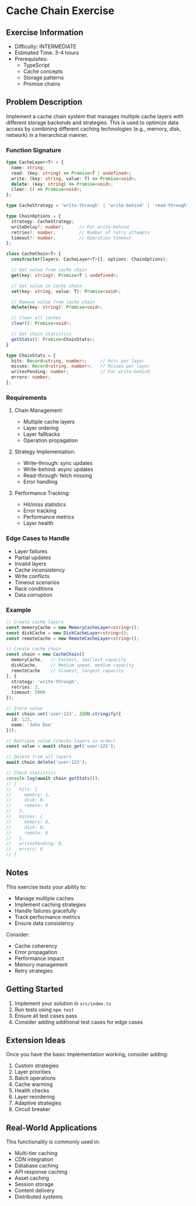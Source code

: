 # Cache Chain Exercise

## Exercise Information
- Difficulty: INTERMEDIATE
- Estimated Time: 3-4 hours
- Prerequisites:
    - TypeScript
    - Cache concepts
    - Storage patterns
    - Promise chains

## Problem Description

Implement a cache chain system that manages multiple cache layers with different storage backends and strategies. This is used to optimize data access by combining different caching technologies (e.g., memory, disk, network) in a hierarchical manner.

### Function Signature
```typescript
type CacheLayer<T> = {
  name: string;
  read: (key: string) => Promise<T | undefined>;
  write: (key: string, value: T) => Promise<void>;
  delete: (key: string) => Promise<void>;
  clear: () => Promise<void>;
};

type CacheStrategy = 'write-through' | 'write-behind' | 'read-through';

type ChainOptions = {
  strategy: CacheStrategy;
  writeDelay?: number;      // For write-behind
  retries?: number;         // Number of retry attempts
  timeout?: number;         // Operation timeout
};

class CacheChain<T> {
  constructor(layers: CacheLayer<T>[], options: ChainOptions);

  // Get value from cache chain
  get(key: string): Promise<T | undefined>;

  // Set value in cache chain
  set(key: string, value: T): Promise<void>;

  // Remove value from cache chain
  delete(key: string): Promise<void>;

  // Clear all caches
  clear(): Promise<void>;

  // Get chain statistics
  getStats(): Promise<ChainStats>;
}

type ChainStats = {
  hits: Record<string, number>;     // Hits per layer
  misses: Record<string, number>;   // Misses per layer
  writesPending: number;            // For write-behind
  errors: number;
};
```

### Requirements

1. Chain Management:
    - Multiple cache layers
    - Layer ordering
    - Layer fallbacks
    - Operation propagation

2. Strategy Implementation:
    - Write-through: sync updates
    - Write-behind: async updates
    - Read-through: fetch missing
    - Error handling

3. Performance Tracking:
    - Hit/miss statistics
    - Error tracking
    - Performance metrics
    - Layer health

### Edge Cases to Handle

- Layer failures
- Partial updates
- Invalid layers
- Cache inconsistency
- Write conflicts
- Timeout scenarios
- Race conditions
- Data corruption

### Example

```typescript
// Create cache layers
const memoryCache = new MemoryCacheLayer<string>();
const diskCache = new DiskCacheLayer<string>();
const remoteCache = new RemoteCacheLayer<string>();

// Create cache chain
const chain = new CacheChain([
  memoryCache,   // Fastest, smallest capacity
  diskCache,     // Medium speed, medium capacity
  remoteCache    // Slowest, largest capacity
], {
  strategy: 'write-through',
  retries: 3,
  timeout: 5000
});

// Store value
await chain.set('user:123', JSON.stringify({
  id: 123,
  name: 'John Doe'
}));

// Retrieve value (checks layers in order)
const value = await chain.get('user:123');

// Delete from all layers
await chain.delete('user:123');

// Check statistics
console.log(await chain.getStats());
// {
//   hits: {
//     memory: 1,
//     disk: 0,
//     remote: 0
//   },
//   misses: {
//     memory: 0,
//     disk: 0,
//     remote: 0
//   },
//   writesPending: 0,
//   errors: 0
// }
```

## Notes

This exercise tests your ability to:
- Manage multiple caches
- Implement caching strategies
- Handle failures gracefully
- Track performance metrics
- Ensure data consistency

Consider:
- Cache coherency
- Error propagation
- Performance impact
- Memory management
- Retry strategies

## Getting Started

1. Implement your solution in `src/index.ts`
2. Run tests using `npm test`
3. Ensure all test cases pass
4. Consider adding additional test cases for edge cases

## Extension Ideas

Once you have the basic implementation working, consider adding:
1. Custom strategies
2. Layer priorities
3. Batch operations
4. Cache warming
5. Health checks
6. Layer reordering
7. Adaptive strategies
8. Circuit breaker

## Real-World Applications

This functionality is commonly used in:
- Multi-tier caching
- CDN integration
- Database caching
- API response caching
- Asset caching
- Session storage
- Content delivery
- Distributed systems
